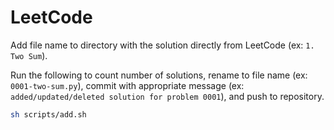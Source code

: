 # LeetCode

Add file name to directory with the solution directly from LeetCode (ex: `1. Two Sum`).

Run the following to count number of solutions, rename to file name (ex: `0001-two-sum.py`), commit with appropriate message (ex: `added/updated/deleted solution for problem 0001`), and push to repository.

```sh
sh scripts/add.sh
```
